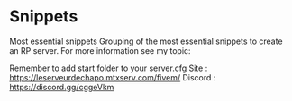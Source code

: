 # Snippets
Most essential snippets
Grouping of the most essential snippets to create an RP server.
For more information see my topic:

Remember to add start folder to your server.cfg
Site : https://leserveurdechapo.mtxserv.com/fivem/
Discord : https://discord.gg/cggeVkm
